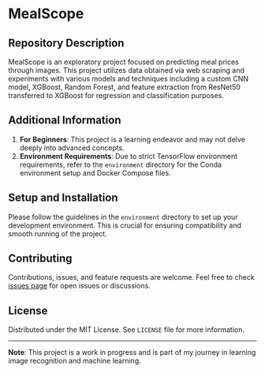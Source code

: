 # MealScope

## Repository Description

MealScope is an exploratory project focused on predicting meal prices through images. This project utilizes data obtained via web scraping and experiments with various models and techniques including a custom CNN model, XGBoost, Random Forest, and feature extraction from ResNet50 transferred to XGBoost for regression and classification purposes.

## Additional Information

1. **For Beginners**: This project is a learning endeavor and may not delve deeply into advanced concepts.
2. **Environment Requirements**: Due to strict TensorFlow environment requirements, refer to the `environment` directory for the Conda environment setup and Docker Compose files.

## Setup and Installation

Please follow the guidelines in the `environment` directory to set up your development environment. This is crucial for ensuring compatibility and smooth running of the project.

## Contributing

Contributions, issues, and feature requests are welcome. Feel free to check [issues page](#) for open issues or discussions.

## License

Distributed under the MIT License. See `LICENSE` file for more information.

---

**Note**: This project is a work in progress and is part of my journey in learning image recognition and machine learning.
